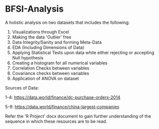 # BFSI-Analysis
A holistic analysis on two datasets that includes the following:

1. Visualizations through Excel
2. Making the data 'Outlier' free
3. Data Integrity/Sanity and forming Meta-Data
4. EDA (Including Dimensions of Data)
5. Applying Statistical Tests upon data while either rejecting or accepting Null hypothesis
6. Creating a histogram for all numerical variables
7. Correlation Checks between variables
8. Covariance checks between variables
9. Application of ANOVA on dataset

Sources of Data:

1-4: https://data.world/finance/dc-purchase-orders-2014

5-9: https://data.world/finance/china-largest-companies


Refer the 'R Project' docx document to gain further understanding of the sequence in which these resources are to be read.
